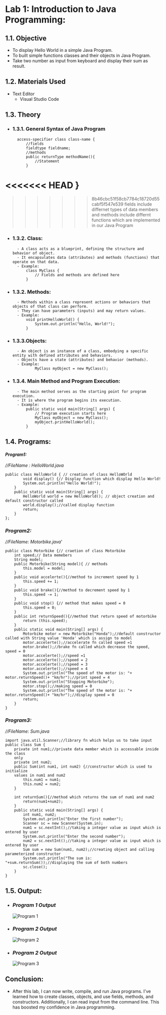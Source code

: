# Lab 1:  Introduction to Java Programming:
## 1.1. Objective
- To display Hello World in a simple Java Program.  
- To built simple functions classes and their objects in Java Program.  
- Take two number as input from keyboard and display their sum as result. 

## 1.2. Materials Used
- Text Editor 
    - Visual Studio Code

## 1.3. Theory
- ### 1.3.1. General Syntax of Java Program  
        access-specifier class class-name {  
            //fields  
            fieldtype fieldname;  
            //methods  
            public returnType methodName(){
                //Statement
            }
<<<<<<< HEAD
        }
=======
>>>>>>> 8b46cbc51f58cb7784c18720d55cabf5f547e539
  	fields include differnet types of data members and methods include differnt functions which are implemented in our Java 		Program

- ### 1.3.2. Class:
        - A class acts as a blueprint, defining the structure and behavior of object.
        - It encapsulates data (attributes) and methods (functions) that operate on that data.
        - Example:
            class MyClass {
                // Fields and methods are defined here
            }

- ### 1.3.2. Methods:
        - Methods within a class represent actions or behaviors that objects of that class can perform.
        - They can have parameters (inputs) and may return values.
        - Example:
            void printHelloWorld() {
                System.out.println("Hello, World!");
            }
- ### 1.3.3.Objects:
        - An object is an instance of a class, embodying a specific entity with defined attributes and behaviors.
        - Objects have a state (attributes) and behavior (methods).
        - Example:
            	MyClass myObject = new MyClass();
  
- ### 1.3.4. Main Method and Program Execution:
        - The main method serves as the starting point for program execution.
        - It is where the program begins its execution.
        - Example:
            public static void main(String[] args) {
                // Program execution starts here
                MyClass myObject = new MyClass();
                myObject.printHelloWorld();
            }

## 1.4. Programs:
#### _Program1:_
_//FileName : HelloWorld.java_

    public class HelloWorld { // creation of class HelloWOrld
            void display() {// Display function which display Hello World!
            System.out.println("Hello World!");
        }
        public static void main(String[] args) {
            HelloWorld world = new HelloWorld(); // object creation and default constructor called
            world.display();//called display function
            return;
        }
    };
### _Program2:_
_//FileName: Motorbike.java_'

    public class Motorbike {// craetion of class Motorbike
        int speed;// Data memebers
        String model;
        public Motorbike(String model){ // methods
            this.model = model;
        }
        public void accelerte(){//method to increment speed by 1
            this.speed += 1;
        }
        public void brake(){//method to decrement speed by 1
            this.speed -= 1;
        }
        public void stop() {// method that makes speed = 0
            this.speed = 0;
        }
        public int returnSpeed(){//method that return speed of motorbike
            return (this.speed);
        }
        public static void main(String[] args) {
            Motorbike motor = new Motorbike("Honda");//default constructor called with String value 'Honda' which is assign to model
            motor.accelerte();//accelerate fn called speed =1
            motor.brake();//brake fn called which decrease the speed, speed = 0
            motor.accelerte();//speed =1
            motor.accelerte();//speed = 2
            motor.accelerte();//speed = 3
            motor.accelerte();//speed = 4
            System.out.println("The speed of the motor is: "+ motor.returnSpeed()+ "km/hr");//print speed = 4
            System.out.println("Stopping Motorbike");
            motor.stop();//making speed = 0
            System.out.println("The speed of the motor is: "+ motor.returnSpeed()+ "km/hr");//display speed = 0
            return;
        }
    }

### _Program3:_
_//FileName: Sum.java_

    import java.util.Scanner;//library fn which helps us to take input
    public class Sum {
        private int num1;//private data member which is accessable inside the class
        only
        private int num2;
        public Sum(int num1, int num2) {//constructor which is used to initialize
        values in num1 and num2
            this.num1 = num1;
            this.num2 = num2;
        }
    
        int returnSum(){//method which returns the sum of num1 and num2
            return(num1+num2);
        }
        public static void main(String[] args) {
            int num1, num2;
            System.out.println("Enter the first number");
            Scanner sc = new Scanner(System.in);
            num1 = sc.nextInt();//taking a integer value as input which is entered by user
            System.out.println("Enter the second number");
            num2 = sc.nextInt();//taking a integer value as input which is entered by user
            Sum sum = new Sum(num1, num2);//creating object and calling parameterized constructor
            System.out.println("The sum is: "+sum.returnSum());//displaying the sum of both numbers
            sc.close();
        }
    }

## 1.5. Output:
- ### _Program 1 Output_
	![Program 1](./assetsOutput/labOneOutput/HelloWorld.png)
	
 - ### _Program 2 Output_
	![Program 2](./assetsOutput/labOneOutput/Motorbike.png)

- ### _Program 2 Output_
	![Program 3](./assetsOutput/labOneOutput/Sum.png)

## Conclusion:
- After this lab, I can now write, compile, and run Java programs. I've learned how to create classes, objects, and use fields, methods, and constructors. Additionally, I can read input from the command line. This has boosted my confidence in Java programming.
